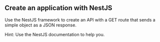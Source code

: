 ## Create an application with NestJS

Use the NestJS framework to create an API with a GET route that sends a simple object as a JSON response.

Hint: Use the NestJS documentation to help you.
